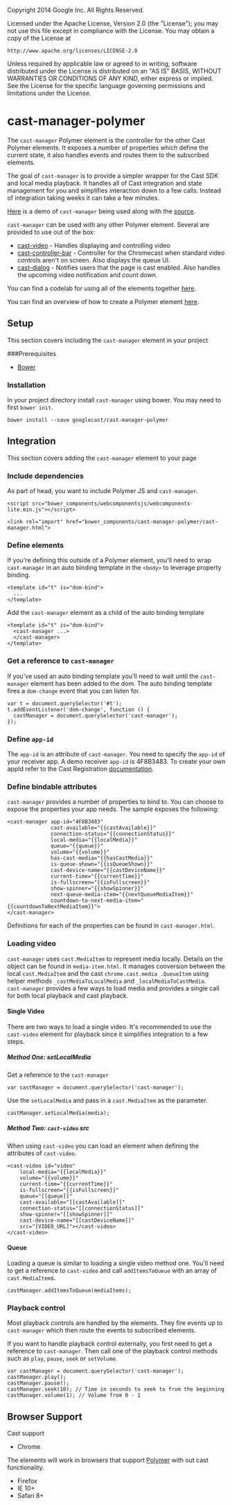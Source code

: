 Copyright 2014 Google Inc. All Rights Reserved.

Licensed under the Apache License, Version 2.0 (the "License");
you may not use this file except in compliance with the License.
You may obtain a copy of the License at

    http://www.apache.org/licenses/LICENSE-2.0

Unless required by applicable law or agreed to in writing, software
distributed under the License is distributed on an "AS IS" BASIS,
WITHOUT WARRANTIES OR CONDITIONS OF ANY KIND, either express or implied.
See the License for the specific language governing permissions and
limitations under the License.

# cast-manager-polymer
The `cast-manager` Polymer element is the controller for the other Cast Polymer elements.  It 
exposes a number of properties which define the current state, it also handles events and 
routes them to the subscribed elements.

The goal of `cast-manager` is to provide a simpler wrapper for the Cast SDK and local media 
playback.  It handles all of Cast integration and state management for you and simplifies interaction down to a 
few calls.  Instead of integration taking weeks it can take a few minutes.

[Here](http://googlecast.github.io/CastVideos-chrome-material/) is a demo of `cast-manager` being 
used along with the [source](https://github.com/googlecast/CastVideos-chrome-material).

`cast-manager` can be used with any other Polymer element.  Several are provided to use out of 
the box:

* [cast-video](https://github.com/googlecast/cast-video-polymer) - Handles displaying and 
controlling video
* [cast-controller-bar](https://github.com/googlecast/cast-controller-bar-polymer) - Controller for
 the
 Chromecast when standard video controls aren't on screen.  Also displays the queue UI.
* [cast-dialog](https://github.com/googlecast/cast-dialog-polymer) - Notifies users that the page
 is cast enabled.  Also handles the upcoming video notification and count down.

You can find a codelab for using all of the elements together [here](http://www.code-labs.io/codelabs/polymer-cast-elements/index.html?index=..%2F..%2Fpolymer-summit&viewga=UA-39334307-12#0).

You can find an overview of how to create a Polymer element [here](https://www.polymer-project.org/).

## Setup
This section covers including the `cast-manager` element in your project

###Prerequisites

* [Bower](http://bower.io/)

### Installation
In your project directory install `cast-manager` using bower.  You may need to first `bower init`.

    bower install --save googlecast/cast-manager-polymer
    
## Integration
This section covers adding the `cast-manager` element to your page 

### Include dependencies
As part of head, you want to include Polymer JS and `cast-manager`.

    <script src="bower_components/webcomponentsjs/webcomponents-lite.min.js"></script>
    
    <link rel="import" href="bower_components/cast-manager-polymer/cast-manager.html">

### Define elements    
If you're defining this outside of a Polymer element, you'll need to wrap `cast-manager` in an 
auto binding template in the `<body>` to leverage property binding.

    <template id="t" is="dom-bind">
      ...
    </template>
    
Add the `cast-manager` element as a child of the auto binding template

    <template id="t" is="dom-bind">
      <cast-manager ...>
      </cast-manager>
    </template>

### Get a reference to `cast-manager`
If you've used an auto binding template you'll need to wait until the `cast-manager` element has 
been added to the dom.  The auto binding template fires a `dom-change` event that you can listen 
for.

    var t = document.querySelector('#t');
    t.addEventListener('dom-change', function () {
      castManager = document.querySelector('cast-manager');
    });
      
### Define `app-id`
The `app-id` is an attribute of `cast-manager`.  You need to specify the `app-id` of your 
receiver app.  A demo receiver `app-id` is 4F8B3483. To create your own appId refer to the Cast 
Registration [documentation](https://developers.google.com/cast/docs/registration).

### Define bindable attributes
`cast-manager` provides a number of properties to bind to.  You can choose to expose the properties
your app needs.  The sample exposes the following:

    <cast-manager app-id="4F8B3483"
                  cast-available="{{castAvailable}}"
                  connection-status="{{connectionStatus}}"
                  local-media="{{localMedia}}"
                  queue="{{queue}}"
                  volume="{{volume}}"
                  has-cast-media="{{hasCastMedia}}"
                  is-queue-shown="{{isQueueShown}}"
                  cast-device-name="{{castDeviceName}}"
                  current-time="{{currentTime}}"
                  is-fullscreen="{{isFullscreen}}"
                  show-spinner="{{showSpinner}}"
                  next-queue-media-item="{{nextQueueMediaItem}}"
                  countdown-to-next-media-item="{{countdownToNextMediaItem}}">
    </cast-manager>
    
Definitions for each of the properties can be found in `cast-manager.html`.

### Loading video
`cast-manager` uses `cast.MediaItem` to represent media locally.  Details on the object can be 
found in `media-item.html`.
 It manages conversion between the local `cast.MediaItem` and the cast `chrome.cast.media
 .QueueItem` using helper methods `_castMediaToLocalMedia` and `_localMediaToCastMedia`.  
 `cast-manager` provides a few ways to load media and provides a single call for both local 
 playback and cast playback.

#### Single Video 
There are two ways to load a single video.  It's recommended to use the `cast-video` element for 
playback since it simplifies integration to a few steps.

##### Method One: setLocalMedia
Get a reference to the `cast-manager`

    var castManager = document.querySelector('cast-manager');
    
Use the `setLocalMedia` and pass in a `cast.MediaItem` as the parameter.
    
    castManager.setLocalMedia(media);
    
##### Method Two: `cast-video` src
When using `cast-video` you can load an element when defining the attributes of `cast-video`.

    <cast-video id="video"
        local-media="{{localMedia}}"
        volume="{{volume}}"
        current-time="{{currentTime}}"
        is-fullscreen="{{isFullscreen}}"
        queue="[[queue]]"
        cast-available="[[castAvailable]]"
        connection-status="[[connectionStatus]]"
        show-spinner="[[showSpinner]]"
        cast-device-name="[[castDeviceName]]"
        src="[VIDEO_URL]"></cast-video>
    </cast-video>

#### Queue
Loading a queue is similar to loading a single video method one.  You'll need to get a reference 
to `cast-video` and call `addItemsToQueue` with an array of `cast.MediaItem`s.

    castManager.addItemsToQueue(mediaItems);

### Playback control
Most playback controls are handled by the elements.  They fire events up to `cast-manager` which 
then route the events to subscribed elements.

If you want to handle playback control externally, you first need to get a reference to 
`cast-manager`.  Then call one of the playback control methods such as `play`, `pause`, `seek` or
 `setVolume`.
 
    var castManager = document.querySelector('cast-manager'); 
    castManager.play();
    castManager.pause();
    castManager.seek(10); // Time in seconds to seek to from the beginning
    castManager.volume(1); // Volume from 0 - 1

## Browser Support
Cast support
* Chrome

The elements will work in browsers that support [Polymer](https://www.polymer-project.org/1.0/resources/compatibility.html) with out cast functionality.
* Firefox
* IE 10+
* Safari 8+